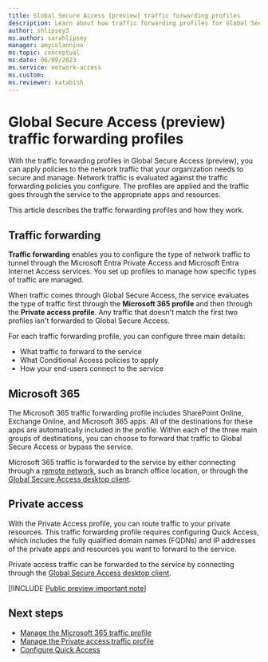 ```yaml
---
title: Global Secure Access (preview) traffic forwarding profiles
description: Learn about how traffic forwarding profiles for Global Secure Access (preview) streamlines how you route traffic through your network.
author: shlipsey3
ms.author: sarahlipsey
manager: amycolannino
ms.topic: conceptual
ms.date: 06/09/2023
ms.service: network-access
ms.custom: 
ms.reviewer: katabish
---
```


# Global Secure Access (preview) traffic forwarding profiles

With the traffic forwarding profiles in Global Secure Access (preview), you can apply policies to the network traffic that your organization needs to secure and manage. Network traffic is evaluated against the traffic forwarding policies you configure. The profiles are applied and the traffic goes through the service to the appropriate apps and resources. 

This article describes the traffic forwarding profiles and how they work.

## Traffic forwarding

**Traffic forwarding** enables you to configure the type of network traffic to tunnel through the Microsoft Entra Private Access and Microsoft Entra Internet Access services. You set up profiles to manage how specific types of traffic are managed. 

When traffic comes through Global Secure Access, the service evaluates the type of traffic first through the **Microsoft 365 profile** and then through the **Private access profile**. Any traffic that doesn't match the first two profiles isn't forwarded to Global Secure Access. 

For each traffic forwarding profile, you can configure three main details:

- What traffic to forward to the service
- What Conditional Access policies to apply
- How your end-users connect to the service

## Microsoft 365

The Microsoft 365 traffic forwarding profile includes SharePoint Online, Exchange Online, and Microsoft 365 apps. All of the destinations for these apps are automatically included in the profile. Within each of the three main groups of destinations, you can choose to forward that traffic to Global Secure Access or bypass the service. 

Microsoft 365 traffic  is forwarded to the service by either connecting through a [remote network](concept-remote-network-connectivity.md), such as branch office location, or through the [Global Secure Access desktop client](how-to-install-windows-client.md).

## Private access

With the Private Access profile, you can route traffic to your private resources. This traffic forwarding profile requires configuring Quick Access, which includes the fully qualified domain names (FQDNs) and IP addresses of the private apps and resources you want to forward to the service. 

Private access traffic can be forwarded to the service by connecting through the [Global Secure Access desktop client](how-to-install-windows-client.md).

[!INCLUDE [Public preview important note](./includes/public-preview-important-note.md)]

## Next steps

- [Manage the Microsoft 365 traffic profile](how-to-manage-microsoft-365-profile.md)
- [Manage the Private access traffic profile](how-to-manage-private-access-profile.md)
- [Configure Quick Access](how-to-configure-quick-access.md)
